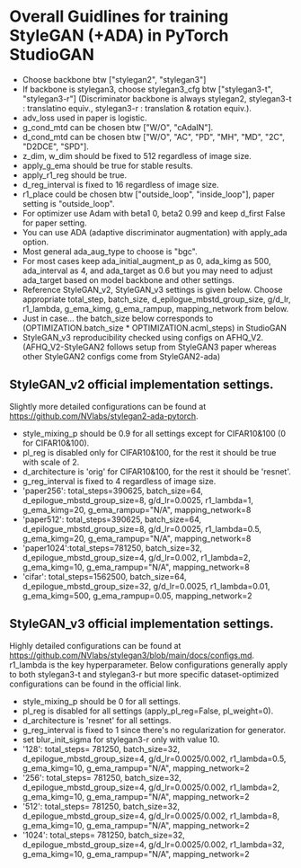 # Overall Guidlines for training StyleGAN (+ADA) in PyTorch StudioGAN

- Choose backbone btw ["stylegan2", "stylegan3"]
- If backbone is stylegan3, choose stylegan3_cfg btw ["stylegan3-t", "stylegan3-r"] (Discriminator backbone is always stylegan2, stylegan3-t : translatino equiv., stylegan3-r : translation & rotation equiv.).
- adv_loss used in paper is logistic.
- g_cond_mtd can be chosen btw ["W/O", "cAdaIN"].
- d_cond_mtd can be chosen btw ["W/O", "AC", "PD", "MH", "MD", "2C", "D2DCE", "SPD"].
- z_dim, w_dim should be fixed to 512 regardless of image size.
- apply_g_ema should be true for stable results.
- apply_r1_reg should be true.
- d_reg_interval is fixed to 16 regardless of image size.
- r1_place could be chosen btw ["outside_loop", "inside_loop"], paper setting is "outside_loop".
- For optimizer use Adam with beta1 0, beta2 0.99 and keep d_first False for paper setting.
- You can use ADA (adaptive discriminator augmentation) with apply_ada option.
- Most general ada_aug_type to choose is "bgc".
- For most cases keep ada_initial_augment_p as 0, ada_kimg as 500, ada_interval as 4, and ada_target as 0.6 but you may need to adjust ada_target based on model backbone and other settings. 
- Reference StyleGAN_v2, StyleGAN_v3 settings is given below. Choose appropriate total_step, batch_size, d_epilogue_mbstd_group_size, g/d_lr, r1_lambda, g_ema_kimg, g_ema_rampup, mapping_network from below.
- Just in case... the batch_size below corresponds to (OPTIMIZATION.batch_size * OPTIMIZATION.acml_steps) in StudioGAN
- StyleGAN_v3 reproducibility checked using configs on AFHQ_V2. (AFHQ_V2-StyleGAN2 follows setup from StyleGAN3 paper whereas other StyleGAN2 configs come from StyleGAN2-ada)

## StyleGAN_v2 official implementation settings.

Slightly more detailed configurations can be found at https://github.com/NVlabs/stylegan2-ada-pytorch.

- style_mixing_p should be 0.9 for all settings except for CIFAR10&100 (0 for CIFAR10&100).
- pl_reg is disabled only for CIFAR10&100, for the rest it should be true with scale of 2.
- d_architecture is 'orig' for CIFAR10&100, for the rest it should be 'resnet'.
- g_reg_interval is fixed to 4 regardless of image size.
- 'paper256': total_steps=390625, batch_size=64, d_epilogue_mbstd_group_size=8, g/d_lr=0.0025, r1_lambda=1, g_ema_kimg=20, g_ema_rampup="N/A", mapping_network=8
- 'paper512': total_steps=390625, batch_size=64, d_epilogue_mbstd_group_size=8, g/d_lr=0.0025, r1_lambda=0.5, g_ema_kimg=20, g_ema_rampup="N/A", mapping_network=8
- 'paper1024':total_steps=781250, batch_size=32, d_epilogue_mbstd_group_size=4, g/d_lr=0.002, r1_lambda=2, g_ema_kimg=10, g_ema_rampup="N/A", mapping_network=8
- 'cifar': total_steps=1562500, batch_size=64, d_epilogue_mbstd_group_size=32, g/d_lr=0.0025, r1_lambda=0.01, g_ema_kimg=500, g_ema_rampup=0.05, mapping_network=2

## StyleGAN_v3 official implementation settings.

Highly detailed configurations can be found at https://github.com/NVlabs/stylegan3/blob/main/docs/configs.md. r1_lambda is the key hyperparameter. Below configurations generally apply to both stylegan3-t and stylegan3-r but more specific dataset-optimized configurations can be found in the official link.

- style_mixing_p should be 0 for all settings.
- pl_reg is disabled for all settings (apply_pl_reg=False, pl_weight=0).
- d_architecture is 'resnet' for all settings.
- g_reg_interval is fixed to 1 since there's no regularization for generator.
- set blur_init_sigma for stylegan3-r only with value 10.
- '128': total_steps= 781250, batch_size=32, d_epilogue_mbstd_group_size=4, g/d_lr=0.0025/0.002, r1_lambda=0.5, g_ema_kimg=10, g_ema_rampup="N/A", mapping_network=2
- '256': total_steps= 781250, batch_size=32, d_epilogue_mbstd_group_size=4, g/d_lr=0.0025/0.002, r1_lambda=2, g_ema_kimg=10, g_ema_rampup="N/A", mapping_network=2
- '512': total_steps= 781250, batch_size=32, d_epilogue_mbstd_group_size=4, g/d_lr=0.0025/0.002, r1_lambda=8, g_ema_kimg=10, g_ema_rampup="N/A", mapping_network=2
- '1024': total_steps= 781250, batch_size=32, d_epilogue_mbstd_group_size=4, g/d_lr=0.0025/0.002, r1_lambda=32, g_ema_kimg=10, g_ema_rampup="N/A", mapping_network=2

